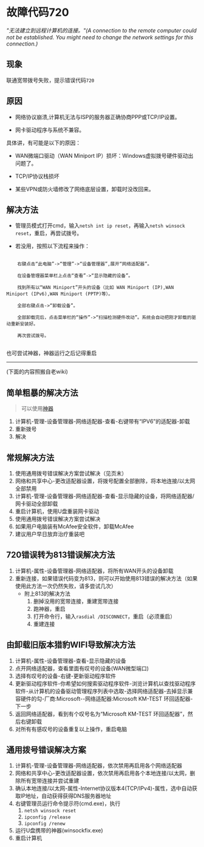 # 故障代码720
*"无法建立到远程计算机的连接。"(A connection to the remote computer could not be established. You might need to change the network settings for this connection.)*
## 现象
联通宽带拨号失败，提示错误代码`720`
## 原因

- 网络协议崩溃,计算机无法与ISP的服务器正确协商PPP或TCP/IP设置。

- 网卡驱动程序与系统不兼容。

具体讲，有可能是以下的原因：

- WAN微端口驱动（WAN Miniport IP）损坏：Windows虚拟拨号硬件驱动出问题了。

- TCP/IP协议栈损坏

- 某些VPN或防火墙修改了网络底层设置，卸载时没改回来。

## 解决方法
- 管理员模式打开cmd，输入`netsh int ip reset`，再输入`netsh winsock reset`，重启，再尝试拨号。

- 若没用，按照以下流程来操作：

```

    右键点击“此电脑”->“管理”->“设备管理器”,展开“网络适配器”。

    在设备管理器菜单栏上点击“查看”->“显示隐藏的设备”。

    找到所有以“WAN Miniport”开头的设备（比如 WAN Miniport (IP),WAN Miniport (IPv6),WAN Miniport (PPTP)等）。

    全部右键点击->“卸载设备”。

    全部卸载完后，点击菜单栏的“操作”->“扫描检测硬件改动”。系统会自动把刚才卸载的驱动重新安装好。

    再次尝试拨号。
    
```
也可尝试神器，神器运行之后记得重启

---

(下面的内容照搬自老wiki)

## 简单粗暴的解决方法

> 可以使用[神器](/blog/2024/08/19/ComIntRep的使用教程)

1. 计算机-管理-设备管理器-网络适配器-查看-右键带有“IPV6”的适配器-卸载
2. 重新拨号
3. 解决

## 常规解决方法

1. 使用通用拨号错误解决方案尝试解决（见页末）
2. 网络和共享中心-更改适配器设置，将拨号配置全部删除，将本地连接/以太网全部禁用
3. 计算机-管理-设备管理器-网络适配器-查看-显示隐藏的设备，将网络适配器/网卡驱动全部卸载
4. 重启计算机，使用U盘重装网卡驱动
5. 使用通用拨号错误解决方案尝试解决
6. 如果用户电脑装有McAfee安全软件，卸载McAfee
7. 建议用户早日放弃治疗重装吧

## 720错误转为813错误解决方法

1. 计算机-属性-设备管理器-网络适配器，将所有WAN开头的设备卸载
2. 重新连接，如果错误代码变为813，则可以开始使用813错误的解决方法（如果使用此方法一次仍然失败，请多尝试几次）
    - 附上813的解决方法
        1. 删掉没用的宽带连接，重建宽带连接
        2. 跑神器，重启
        3. 打开命令行，输入`rasdial /DISCONNECT`，重启（必须重启）
        4. 重建连接

## 由卸载旧版本猎豹WIFI导致解决方法

1. 计算机-属性-设备管理器-查看-显示隐藏的设备
2. 点开网络适配器，查看里面有叹号的设备(WAN微型端口)
3. 选择有叹号的设备-右键-更新驱动程序软件
4. 更新驱动程序软件-你希望如何搜索驱动程序软件-浏览计算机以查找驱动程序软件-从计算机的设备驱动管理程序列表中选取-选择网络适配器-去掉显示兼容硬件的勾-厂商:Microsoft--网络适配器:Microsoft KM-TEST 环回适配器-下一步
5. 返回网络适配器，看到有个叹号名为“Microsoft KM-TEST 环回适配器”，然后右键卸载
6. 对所有有感叹号的设备重复以上操作，重启电脑

## 通用拨号错误解决方案

1. 计算机-管理-设备管理器-网络适配器，依次禁用再启用各个网络适配器
2. 网络和共享中心-更改适配器设置，依次禁用再启用各个本地连接/以太网，删除所有宽带连接并尝试重建
3. 确认本地连接/以太网-属性-Internet协议版本4(TCP/IPv4)-属性，选中自动获取IP地址，自动获得获得DNS服务器地址
4. 右键管理员运行命令提示符(cmd.exe)，执行
    1. `netsh winsock reset`
    2. `ipconfig /release`
    3. `ipconfig /renew`
5. 运行U盘携带的神器(winsockfix.exe)
6. 重启计算机
